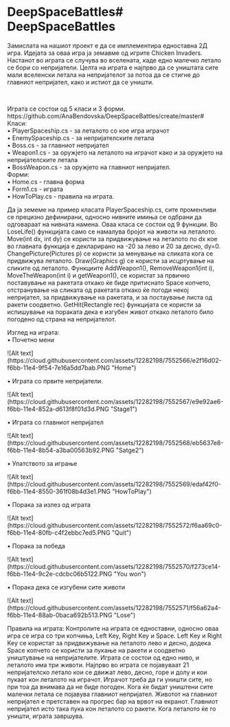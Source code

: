 # DeepSpaceBattles# DeepSpaceBattles
<p>Замислата на нашиот проект е да се имплементира едноставна 2Д игра. Идејата за оваа игра ја земавме од игрите Chicken Invaders. Настанот во играта се случува во вселената, каде едно малечко летало се бори со непријатели. Целта на играта е најпрво да се уништата сите мали вселенски летала на непријателот за потоа да се стигне до главниот непријател, како и истиот да се уништи.</p>
</br>
<p>Играта се состои од 5 класи и 3 форми.</br>
https://github.com/AnaBendovska/DeepSpaceBattles/create/master#	Класи:</br>
•	PlayerSpaceship.cs - за леталото со кое игра играчот</br>
•	EnemySpaceship.cs - за непријателските летала</br>
•	Boss.cs - за главниот непријател</br>
•	Weapon1.cs - за оружјето на леталото на играчот како и за оружјето на непријателските летала</br>
•	BossWeapon.cs - за оружјето на главниот непријател.</br>
	Форми:</br>
•	Home.cs - главна форма</br>
•	Form1.cs - играта</br>
•	HowToPlay.cs - правила на играта.</p>

<p>Да ја земеме на пример класата PlayerSpaceship.cs, сите променливи се прецизно дефинирани, односно нивните имиња се одбрани да одговараат на нивната намена. Оваа класа се состои од 9 функции. Во LoseLife() функцијата само се намалува бројот на животи на леталото. Move(int dx, int dy) се користи за придвижување на леталото по dx кое во главната функција е декларирано на -20 за лево и 20 за десно, dy=0. ChangePicture(Pictures p) се користи за менување на сликата кога се придвижува леталото. Draw(Graphics g) се користи за исцртување на сликите од леталото. Функциите AddWeapon1(), RemoveWeapon1(int i), MoveTheWeapon(int i) и getWeapon1(), се користат за првично поставување на ракетата откако ќе биде притиснато Space копчето, отстранување на сликата од ракетата откако ќе погоди некој непријател, за придвижување на ракетата, и за постаување листа од ракети соодветно. GetHit(Rectangle rec) функцијата се користи за испишување на пораката дека е изгубен живот откако леталото било погодено од страна на непријателот. </p>
<p>Изглед на играта:</br>
•	Почетно мени
</p>
![Alt text](https://cloud.githubusercontent.com/assets/12282198/7552566/e2f16d02-f6bb-11e4-9f54-7e16a5dd7bab.PNG "Home")
<p>
•	Играта со првите непријатели.
</p>
![Alt text](https://cloud.githubusercontent.com/assets/12282198/7552567/e9e92ae6-f6bb-11e4-852a-d613f8f01d3d.PNG "Stage1")
<p>
•	Играта со главниот непријател
</p>
![Alt text](https://cloud.githubusercontent.com/assets/12282198/7552568/eb5637e8-f6bb-11e4-8b54-a3ba00563b92.PNG "Satge2")
<p>
•	Упатството за играње
</p>
![Alt text](https://cloud.githubusercontent.com/assets/12282198/7552569/edaf42f0-f6bb-11e4-8550-361f08b4d3e1.PNG "HowToPlay")
<p>
•	Порака за излез од играта
</p>
![Alt text](https://cloud.githubusercontent.com/assets/12282198/7552572/f6aa69c0-f6bb-11e4-80fb-c4f2ebbc7ed5.PNG "Quit")
<p>
•	Порака за победа
</p>
![Alt text](https://cloud.githubusercontent.com/assets/12282198/7552570/f273ce14-f6bb-11e4-9c2e-cdcbc06b5122.PNG "You won")
<p>
•	Порака дека се изгубени сите животи
</p>
![Alt text](https://cloud.githubusercontent.com/assets/12282198/7552571/f56a62a4-f6bb-11e4-88ab-0baca692b513.PNG "Lose")
</br>
<p>Правила на играта:
	Контролите на играта се едноставни, односно оваа игра се игра со три копчиња, Left Key, Right Key и Space. Left Key и Right Key се користат за придвижување на леталото лево и десно, додека Space копчето се користи за пукање на ракети и соодветно уништување на непријателите. Играта се состои од едно ниво, и леталото има три животи. Најпрво во играта се појавуваат 21 непријателско летало кои се движат лево, десно, горе и долу и кои пукаат кон леталото на играчот. Играчот треба да ги уништи сите, но при тоа да внимава да не биде погоден. Кога ќе бидат уништени сите малечки летала се појавува главниот непријател. Животот на главниот непријател е претставен на прогрес бар на врвот на екранот. Главниот непријател исто така пука кон леталото со ракети. Кога леталото ќе го уништи, играта завршува.
</p>

